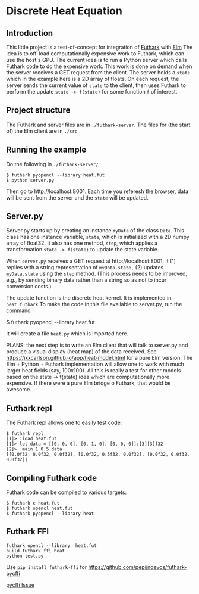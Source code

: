 # Discrete Heat Equation

## Introduction

This little project is a test-of-concept for integration of [Futhark](https://futhark-lang.org) with [Elm](https://elm-lang.org)  The idea is to off-load computationally expensive work to Futhark, which can use the host's GPU.  The current idea is to run a Python server which calls Futhark code to do the expensive work.  This work is done on demand when the server receives a GET request from the client.  The server holds a `state` which in the example here is a 2D array of floats. On each request, the server sends the current value of `state` to the client, then uses Futhark to perform the update `state -> f(state)` for some function `f` of interest.

## Project structure

The Futhark and server files are in `./futhark-server`.  The files for (the start of) the Elm client are in `./src`

## Running the example

Do the following in `./futhark-server/`

```
$ futhark pyopencl --library heat.fut
$ python server.py
```
Then go to http://localhost:8001. Each time you referesh the browser, data will be sent from the server and the `state` will be updated.

## Server.py

Server.py starts up by creating an instance `myData` of the class `Data`.  This class has one instance variable, `state`, which is initialized with a 2D numpy array of float32.  It also has one method, `step`, which applies a transformation `state -> f(state)` to update the state variable.

When `server.py` receives a GET request at http://localhost:8001, it (1) replies with a string representation of `myData.state,` (2) updates `myData.state` using the `step` method. (This process needs to be improved, e.g., by sending binary data rather than a string so as not to incur conversion costs.)

The update function is the discrete heat kernel. It is implemented in `heat.futhark`  To make the code in this file available to server.py, run the command

   $ futhark pyopencl --library heat.fut

It will create a file `heat.py` which is imported
here.

PLANS: the next step is to write an Elm client that will talk to server.py and produce a visual display (heat map) of the data received.  See https://jxxcarlson.github.io/app/heat-model.html for a pure Elm version.  The Elm + Python + Futhark implementation will allow one to work with much larger heat fields (say, 100x100). All this is really a test for other models based on the state -> f(state) idea which are computationally more expensive. If there were a pure Elm bridge
 o Futhark, that would be awesome.

 ## Futhark repl

The Futhark repl allows one to easily test code:

 ```
 $ futhark repl
 [1]> :load heat.fut
 [1]> let data = [[0, 0, 0], [0, 1, 0], [0, 0, 0]]:[3][3]f32
 [2]>  main 1 0.5 data
 [[0.0f32, 0.0f32, 0.0f32], [0.0f32, 0.5f32, 0.0f32], [0.0f32, 0.0f32, 0.0f32]]

 ```

## Compiling Futhark code

Futhark code can be compiled to various targets:

```
$ futhark c heat.fut
$ futhark opencl heat.fut
$ futhark pyopencl --library heat
```

## Futhark FFI

```
futhark opencl --library  heat.fut
build_futhark_ffi heat
python test.py
```

Use `pip install futhark-ffi` for https://github.com/pepijndevos/futhark-pycffi


[pycffi Issue](https://github.com/pepijndevos/futhark-pycffi/issues/8)
